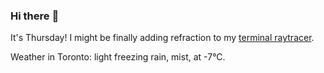 ### Hi there :wave:

It's Thursday! I might be finally adding refraction to my [terminal raytracer](https://github.com/bewuethr/bash-raytracer).

Weather in Toronto: light freezing rain, mist, at -7°C.
